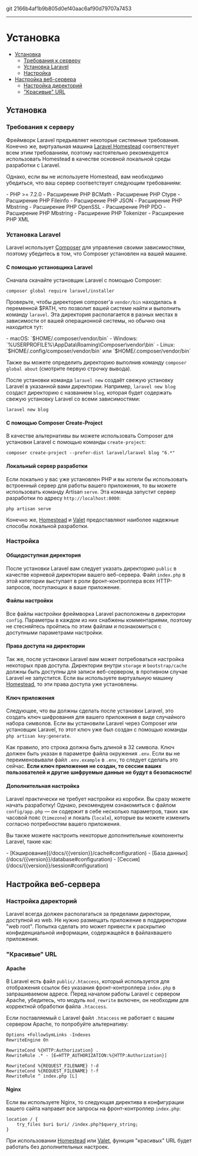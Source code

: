 git 2166b4af1b9b805d0ef40aac6af90d79707a7453

---

# Установка

- [Установка](#installation)
    - [Требования к серверу](#server-requirements)
    - [Установка Laravel](#installing-laravel)
    - [Настройка](#configuration)
- [Настройка веб-сервера](#web-server-configuration)
    - [Настройка директорий](#directory-configuration)
    - ["Красивые" URL](#pretty-urls)

<a name="installation"></a>
## Установка

<a name="server-requirements"></a>
### Требования к серверу

Фреймворк Laravel предъявляет некоторые системные требования. Конечно же, виртуальная машина [Laravel Homestead](/docs/{{version}}/homestead) соответствует всем этим требованиям, поэтому настоятельно рекомендуется использовать Homestead в качестве основной локальной среды разработки с Laravel.

Однако, если вы не используете Homestead, вам необходимо убедиться, что ваш сервер соответствует следующим требованиям:

<div class="content-list" markdown="1">
- PHP >= 7.2.0
- Расширение PHP BCMath
- Расширение PHP Ctype
- Расширение PHP Fileinfo
- Расширение PHP JSON
- Расширение PHP Mbstring
- Расширение PHP OpenSSL 
- Расширение PHP PDO
- Расширение PHP Mbstring
- Расширение PHP Tokenizer
- Расширение PHP XML
</div>

<a name="installing-laravel"></a>
### Установка Laravel

Laravel использует [Composer](https://getcomposer.org) для управления своими зависимостями, поэтому убедитесь в том, что Composer установлен на вашей машине.

#### С помощью установщика Laravel

Сначала скачайте установщик Laravel с помощью Composer:

    composer global require laravel/installer

Проверьте, чтобы директория composer'а `vendor/bin` находилась в переменной $PATH, что позволит вашей системе найти и выполнить команду `laravel`. Эта директория располагается в разных местах в зависимости от вашей операционной системы, но обычно она находится тут:

<div class="content-list" markdown="1">
- macOS: `$HOME/.composer/vendor/bin`
- Windows: `%USERPROFILE%\AppData\Roaming\Composer\vendor\bin`
- Linux: `$HOME/.config/composer/vendor/bin` или `$HOME/.composer/vendor/bin`
</div>

Также вы можете определить директорию выполнив команду `composer global about` (смотрите первую строчку вывода).

После установки команда `laravel new` создаёт свежую установку Laravel в указанной вами директории. Например, `laravel new blog` создаст директорию с названием `blog`, которая будет содержать свежую установку Laravel со всеми зависимостями:

    laravel new blog

#### С помощью Composer Create-Project

В качестве альтернативы вы можете использовать Composer для установки Laravel с помощью команды `create-project`:

    composer create-project --prefer-dist laravel/laravel blog "6.*"

#### Локальный сервер разработки

Если локально у вас уже установлен PHP и вы хотели бы использовать встроенный сервер для работы вашего приложения, то вы можете использовать команду Artisan `serve`. Эта команда запустит сервер разработки по адресу `http://localhost:8000`:

    php artisan serve

Конечно же, [Homestead](/docs/{{version}}/homestead) и [Valet](/docs/{{version}}/valet) предоставляют наиболее надежные способы локальной разработки.

<a name="configuration"></a>
### Настройка

#### Общедоступная директория

После установки Laravel вам следует указать директорию `public` в качестве корневой директории вашего веб-сервера. Файл `index.php` в этой категории выступает в роли фронт-контроллера всех HTTP-запросов, поступающих в ваше приложение.

#### Файлы настройки

Все файлы настройки фреймворка Laravel расположены в директории `config`. Параметры в каждом из них снабжены комментариями, поэтому не стесняйтесь пройтись по этим файлам и познакомиться с доступными параметрами настройки.

#### Права доступа на директории

Так же, после установки Laravel вам может потребоваться настройка некоторых прав доступа. Директории внутри `storage` и `bootstrap/cache` должны быть доступны для записи веб-сервером, в противном случае Laravel не запустится. Если вы используете виртуальную машину [Homestead](/docs/{{version}}/homestead), то эти права доступа уже установлены.

#### Ключ приложения

Следующее, что вы должны сделать после установки Laravel, это создать ключ шифрования для вашего приложения в виде случайного набора символов. Если вы установили Laravel через Composer или установщик Laravel, то этот ключ уже был создан с помощью команды `php artisan key:generate`.

Как правило, это строка должна быть длиной в 32 символа. Ключ должен быть указан в параметре файла окружения `.env`. Если вы не переименовывали файл `.env.example` в `.env`, то следует сделать это сейчас. **Если ключ приложения не создан, то сессии ваших пользователей и другие шифруемые данные не будут в безопасности!**

#### Дополнительная настройка

Laravel практически не требует настройки из коробки. Вы сразу можете начать разработку! Однако, рекомендуем ознакомиться с файлом `config/app.php` — он содержит в себе несколько параметров, таких как часовой пояс (`timezone`) и локаль (`locale`), которые вы можете изменить согласно потребностям вашего приложения.

Вы также можете настроить некоторые дополнительные компоненты Laravel, такие как:

<div class="content-list" markdown="1">
- [Кэширование](/docs/{{version}}/cache#configuration)
- [База данных](/docs/{{version}}/database#configuration)
- [Сессия](/docs/{{version}}/session#configuration)
</div>

<a name="web-server-configuration"></a>
## Настройка веб-сервера

<a name="directory-configuration"></a>
### Настройка даректорий

Laravel всегда должен располагаться за пределами директории, доступной из web. Не нужно размещать приложение в поддиректории "web root". Попытка сделать это может привести к раскрытию конфиденциальной информации, содержащейся в файлахвашего приложения.

<a name="pretty-urls"></a>
### "Красивые" URL

#### Apache

В Laravel есть файл `public/.htaccess`, который используется для отображения ссылок без указания фронт-контроллера `index.php` в запрашиваемом адресе. Перед началом работы Laravel с сервером Apache, убедитесь, что модуль `mod_rewrite` включен, он необходим для корректной обработки файла `.htaccess`.

Если поставляемый с Laravel файл `.htaccess` не работает с вашим сервером Apache, то попробуйте альтернативу:

    Options +FollowSymLinks -Indexes
    RewriteEngine On

    RewriteCond %{HTTP:Authorization} .
    RewriteRule .* - [E=HTTP_AUTHORIZATION:%{HTTP:Authorization}]

    RewriteCond %{REQUEST_FILENAME} !-d
    RewriteCond %{REQUEST_FILENAME} !-f
    RewriteRule ^ index.php [L]

#### Nginx

Если вы используете Nginx, то следующая директива в конфигурации вашего сайта направит все запросы на фронт-контроллер `index.php`:

    location / {
        try_files $uri $uri/ /index.php?$query_string;
    }

При использовании [Homestead](/docs/{{version}}/homestead) или [Valet](/docs/{{version}}/valet), функция "красивых" URL будет работать без дополнительных настроек.
